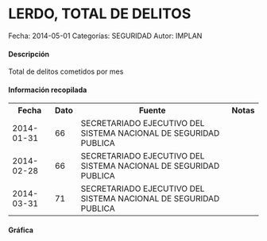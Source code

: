 LERDO, TOTAL DE DELITOS
=====

Fecha: 2014-05-01
Categorías: SEGURIDAD
Autor: IMPLAN

#### Descripción

Total de delitos cometidos por mes

#### Información recopilada

<table class="table table-hover table-bordered">
  <tr><th>Fecha</th><th>Dato</th><th>Fuente</th><th>Notas</th></tr>
  <tr><td>2014-01-31</td><td>66</td><td>SECRETARIADO EJECUTIVO DEL SISTEMA NACIONAL DE SEGURIDAD PUBLICA</td><td></td></tr>
  <tr><td>2014-02-28</td><td>66</td><td>SECRETARIADO EJECUTIVO DEL SISTEMA NACIONAL DE SEGURIDAD PUBLICA</td><td></td></tr>
  <tr><td>2014-03-31</td><td>71</td><td>SECRETARIADO EJECUTIVO DEL SISTEMA NACIONAL DE SEGURIDAD PUBLICA</td><td></td></tr>
</table>

#### Gráfica

<div id="Morrisranvvtgk" class="grafica"></div>
  <!-- JAVASCRIPT DE LA GRAFICA EN Morrisranvvtgk -->
  <script>
  new Morris.Bar({
    element: 'Morrisranvvtgk',
    data: [
      { fecha: '2014-01-31', dato: 66 },
      { fecha: '2014-02-28', dato: 66 },
      { fecha: '2014-03-31', dato: 71 }
    ],
    xkey: 'fecha',
    ykeys: ['dato'],
    labels: ['Dato']
  });
  </script>
